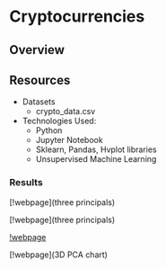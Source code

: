 # Cryptocurrencies

## Overview

## Resources
 - Datasets
     - crypto_data.csv
 - Technologies Used:
    - Python
    - Jupyter Notebook
    - Sklearn, Pandas, Hvplot libraries
    - Unsupervised Machine Learning

### Results



[!webpage](three principals)

[!webpage](three principals)

[!webpage](clustered_df_withclass)

[!webpage](3D PCA chart)